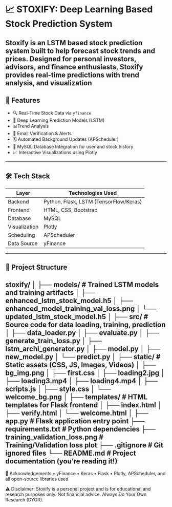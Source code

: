 # 📈 STOXIFY: Deep Learning Based Stock Prediction System

Stoxify is an LSTM based stock prediction system built to help forecast stock trends and prices. Designed for personal investors, advisors, and finance enthusiasts, Stoxify provides real-time predictions with trend analysis, and visualization
---
## 🚀 Features

- 🔍 Real-Time Stock Data via `yfinance`
- 🧠 Deep Learning Prediction Models (LSTM)
- 📊Trend Analysis
- 📧 Email Verification & Alerts
- 🗓️ Automated Background Updates (APScheduler)
- 💾 MySQL Database Integration for user and stock history
- 📈 Interactive Visualizations using Plotly
---
## 🛠️ Tech Stack

| Layer       | Technologies Used                         |
|-------------|-------------------------------------------|
| Backend     | Python, Flask, LSTM (TensorFlow/Keras)    |
| Frontend    | HTML, CSS, Bootstrap                      |
| Database    | MySQL                                     |
| Visualization | Plotly                                 |
| Scheduling  | APScheduler                               |
| Data Source | yFinance                                  |

---

## 📂 Project Structure

stoxify/ │ ├── models/ # Trained LSTM models and training artifacts │ ├── enhanced_lstm_stock_model.h5 │ ├── enhanced_model_training_val_loss.png │ └── updated_lstm_stock_model.h5 │ ├── src/ # Source code for data loading, training, prediction │ ├── data_loader.py │ ├── evaluate.py │ ├── generate_train_loss.py │ ├── lstm_archi_generator.py │ ├── model.py │ ├── new_model.py │ └── predict.py │ ├── static/ # Static assets (CSS, JS, Images, Videos) │ ├── bg_img.png │ ├── first.css │ ├── loading2.jpg │ ├── loading3.mp4 │ ├── loading4.mp4 │ ├── scripts.js │ ├── style.css │ └── welcome_bg.png │ ├── templates/ # HTML templates for Flask frontend │ ├── index.html │ ├── verify.html │ └── welcome.html │ ├── app.py # Flask application entry point ├── requirements.txt # Python dependencies ├── training_validation_loss.png # Training/Validation loss plot ├── .gitignore # Git ignored files └── README.md # Project documentation (you’re reading it!)
---
🙌 Acknowledgements
•	yFinance
•	Keras
•	Flask
•	Plotly, APScheduler, and all open-source libraries used

⚠️ Disclaimer: Stoxify is a personal project and is for educational and research purposes only. Not financial advice. Always Do Your Own Research (DYOR).
